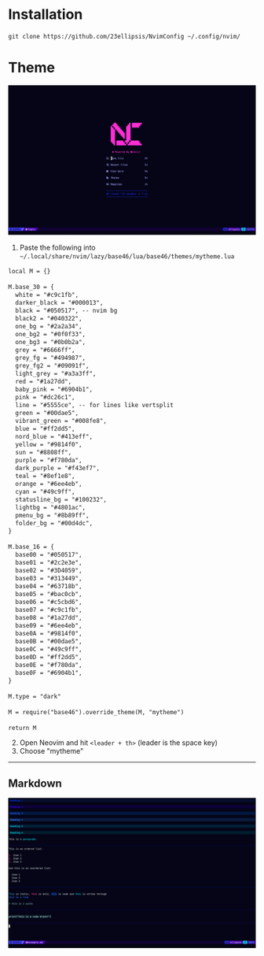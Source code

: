 # Installation

```
git clone https://github.com/23ellipsis/NvimConfig ~/.config/nvim/
```

# Theme
![dashboard](dashboard.png)
1. Paste the following into `~/.local/share/nvim/lazy/base46/lua/base46/themes/mytheme.lua`
```
local M = {}

M.base_30 = {
  white = "#c9c1fb",
  darker_black = "#000013",
  black = "#050517", -- nvim bg
  black2 = "#040322",
  one_bg = "#2a2a34",
  one_bg2 = "#0f0f33",
  one_bg3 = "#0b0b2a",
  grey = "#6666ff",
  grey_fg = "#494987",
  grey_fg2 = "#09091f",
  light_grey = "#a3a3ff",
  red = "#1a27dd",
  baby_pink = "#6904b1",
  pink = "#dc26c1",
  line = "#5555ce", -- for lines like vertsplit
  green = "#00dae5",
  vibrant_green = "#008fe8",
  blue = "#ff2dd5",
  nord_blue = "#413eff",
  yellow = "#9814f0",
  sun = "#8808ff",
  purple = "#f780da",
  dark_purple = "#f43ef7",
  teal = "#8ef1e8",
  orange = "#6ee4eb",
  cyan = "#49c9ff",
  statusline_bg = "#100232",
  lightbg = "#4801ac",
  pmenu_bg = "#8b89ff",
  folder_bg = "#00d4dc",
}

M.base_16 = {
  base00 = "#050517",
  base01 = "#2c2e3e",
  base02 = "#3D4059",
  base03 = "#313449",
  base04 = "#63718b",
  base05 = "#bac0cb",
  base06 = "#c5cbd6",
  base07 = "#c9c1fb",
  base08 = "#1a27dd",
  base09 = "#6ee4eb",
  base0A = "#9814f0",
  base0B = "#00dae5",
  base0C = "#49c9ff",
  base0D = "#ff2dd5",
  base0E = "#f780da",
  base0F = "#6904b1",
}

M.type = "dark"

M = require("base46").override_theme(M, "mytheme")

return M
```

2. Open Neovim and hit `<leader + th>` (leader is the space key)
3. Choose "mytheme"
______

## Markdown
![markdown](markdown.png)



